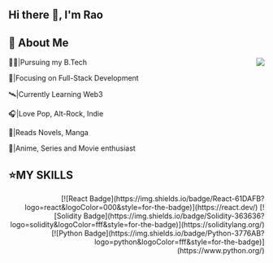 ## Hi there 👋, I'm Rao

## 📝 About Me
<img src="https://preview.redd.it/transparent-gifs-i-made-from-the-pok%C3%A9mon-anime-for-an-v0-eti95tjbyb7a1.gif?width=640&crop=smart&auto=webp&s=79fa1786cfafb7d807f326cb96037e4559c6b27b" align="right"></img>


👨‍🎓|Pursuing my B.Tech

🔬|Focusing on Full-Stack Development

🛰️|Currently Learning Web3

🎧|Love Pop, Alt-Rock, Indie

📖|Reads Novels, Manga

🎥|Anime, Series and Movie enthusiast



## ⭐MY SKILLS

<div align="right">
  [![React Badge](https://img.shields.io/badge/React-61DAFB?logo=react&logoColor=000&style=for-the-badge)](https://react.dev/)
  [![Solidity Badge](https://img.shields.io/badge/Solidity-363636?logo=solidity&logoColor=fff&style=for-the-badge)](https://soliditylang.org/)
  [![Python Badge](https://img.shields.io/badge/Python-3776AB?logo=python&logoColor=fff&style=for-the-badge)](https://www.python.org/)
</div>
<!--
**BingVader/BingVader** is a ✨ _special_ ✨ repository because its `README.md` (this file) appears on your GitHub profile.

Here are some ideas to get you started:

- 🔭 I’m currently working on ...
- 🌱 I’m currently learning ...
- 👯 I’m looking to collaborate on ...
- 🤔 I’m looking for help with ...
- 💬 Ask me about ...
- 📫 How to reach me: ...
- 😄 Pronouns: ...
- ⚡ Fun fact: ...
-->
